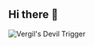 ## Hi there 👋

![Vergil's Devil Trigger](https://tenor.com/view/where-is-your-motivation-where%27s-your-motivation-wheres-your-motivation-vergil-vergil-dmc-gif-4153196228805105292)
<!--
**yamatoxkatana/yamatoxkatana** is a ✨ _special_ ✨ repository because its `README.md` (this file) appears on your GitHub profile.

Here are some ideas to get you started:

- 🔭 I’m currently working on ...
- 🌱 I’m currently learning ...
- 👯 I’m looking to collaborate on ...
- 🤔 I’m looking for help with ...
- 💬 Ask me about ...
- 📫 How to reach me: ...
- 😄 Pronouns: ...
- ⚡ Fun fact: ...
-->
